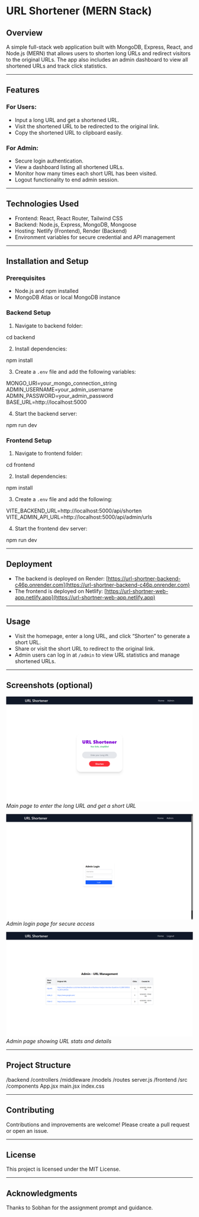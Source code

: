 # URL Shortener (MERN Stack)

## Overview

A simple full-stack web application built with MongoDB, Express, React, and Node.js (MERN) that allows users to shorten long URLs and redirect visitors to the original URLs. The app also includes an admin dashboard to view all shortened URLs and track click statistics.

---

## Features

### For Users:
- Input a long URL and get a shortened URL.
- Visit the shortened URL to be redirected to the original link.
- Copy the shortened URL to clipboard easily.

### For Admin:
- Secure login authentication.
- View a dashboard listing all shortened URLs.
- Monitor how many times each short URL has been visited.
- Logout functionality to end admin session.

---

## Technologies Used

- Frontend: React, React Router, Tailwind CSS
- Backend: Node.js, Express, MongoDB, Mongoose
- Hosting: Netlify (Frontend), Render (Backend)
- Environment variables for secure credential and API management

---

## Installation and Setup

### Prerequisites

- Node.js and npm installed
- MongoDB Atlas or local MongoDB instance

### Backend Setup

1. Navigate to backend folder:

cd backend

2. Install dependencies:

npm install

3. Create a `.env` file and add the following variables:

MONGO_URI=your_mongo_connection_string
ADMIN_USERNAME=your_admin_username
ADMIN_PASSWORD=your_admin_password
BASE_URL=http://localhost:5000

4. Start the backend server:

npm run dev




### Frontend Setup

1. Navigate to frontend folder:

cd frontend

2. Install dependencies:
   
npm install

3. Create a `.env` file and add the following:
   
VITE_BACKEND_URL=http://localhost:5000/api/shorten
VITE_ADMIN_API_URL=http://localhost:5000/api/admin/urls

4. Start the frontend dev server:
   
npm run dev


---

## Deployment

- The backend is deployed on Render: [https://url-shortner-backend-c46p.onrender.com](https://url-shortner-backend-c46p.onrender.com)
- The frontend is deployed on Netlify: [https://url-shortner-web-app.netlify.app](https://url-shortner-web-app.netlify.app)

---

## Usage

- Visit the homepage, enter a long URL, and click “Shorten” to generate a short URL.
- Share or visit the short URL to redirect to the original link.
- Admin users can log in at `/admin` to view URL statistics and manage shortened URLs.

---

## Screenshots (optional)

![Home Page](screenshots/home.png)  
*Main page to enter the long URL and get a short URL*

![Admin Login](screenshots/admin-login.png)  
*Admin login page for secure access*

![Admin Dashboard](screenshots/admin-dashboard.png)  
*Admin page showing URL stats and details*

---

## Project Structure

/backend
/controllers
/middleware
/models
/routes
server.js
/frontend
/src
/components
App.jsx
main.jsx
index.css


---

## Contributing

Contributions and improvements are welcome! Please create a pull request or open an issue.

---

## License

This project is licensed under the MIT License.

---

## Acknowledgments

Thanks to Sobhan for the assignment prompt and guidance.


